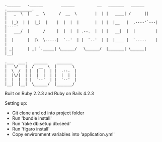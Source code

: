 ```
.______   .______        ______          __   _______   ______ .___________.
|   _  \  |   _  \      /  __  \        |  | |   ____| /      ||           |
|  |_)  | |  |_)  |    |  |  |  |       |  | |  |__   |  ,----'`---|  |----`
|   ___/  |      /     |  |  |  | .--.  |  | |   __|  |  |         |  |
|  |      |  |\  \----.|  `--'  | |  `--'  | |  |____ |  `----.    |  |
| _|      | _| `._____| \______/   \______/  |_______| \______|    |__|

.___  ___.   ______    _______
|   \/   |  /  __  \  |       \
|  \  /  | |  |  |  | |  .--.  |
|  |\/|  | |  |  |  | |  |  |  |
|  |  |  | |  `--'  | |  '--'  |
|__|  |__|  \______/  |_______/

```

Built on Ruby 2.2.3 and Ruby on Rails 4.2.3

Setting up:

- Git clone and cd into project folder
- Run 'bundle install'
- Run 'rake db:setup db:seed'
- Run 'figaro install'
- Copy environment variables into 'application.yml'
